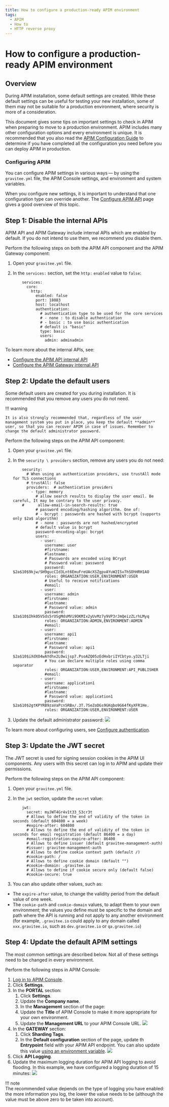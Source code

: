 ```yaml
---
title: How to configure a production-ready APIM environment
tags:
  - APIM
  - How to
  - HTTP reverse proxy
---
```


# How to configure a production-ready APIM environment

## Overview

During APIM installation, some default settings are created. While these default settings can be useful for testing your new installation, some of them may not be suitable for a production environment, where security is more of a consideration.

This document gives some tips on important settings to check in APIM when preparing to move to a production environment. APIM includes many other configuration options and every environment is unique. It is recommended that you also read the [APIM Configuration Guide](../../../installation-guide/configuration/configuration-guide.md) to determine if you have completed all the configuration you need before you can deploy APIM in production.

### Configuring APIM

You can configure APIM settings in various ways — by using the `gravitee.yml` file, the APIM Console settings, and environment and system variables.

When you configure new settings, it is important to understand that one configuration type can override another. The [Configure APIM API](../../../installation-guide/configuration/rest-apis/installation-guide-rest-apis-configuration.md) page gives a good overview of this topic.

## Step 1: Disable the internal APIs

APIM API and APIM Gateway include internal APIs which are enabled by default. If you do not intend to use them, we recommend you disable them.

Perform the following steps on both the APIM API component and the APIM Gateway component:

1. Open your `gravitee.yml` file.
2.  In the `services:` section, set the `http:` `enabled` value to `false`:

    ```
        services:
          core:
            http:
              enabled: false
              port: 18083
              host: localhost
              authentication:
                # authentication type to be used for the core services
                # - none : to disable authentication
                # - basic : to use basic authentication
                # default is "basic"
                type: basic
                users:
                  admin: adminadmin
    ```

To learn more about the internal APIs, see:

* [Configure the APIM API internal API](../../../installation-guide/configuration/rest-apis/installation-guide-rest-apis-technical-api.md)
* [Configure the APIM Gateway internal API](../../../installation-guide/configuration/gateway/installation-guide-gateway-technical-api.md)

## Step 2: Update the default users

Some default users are created for you during installation. It is recommended that you remove any users you do not need.

!!! warning

```
It is also strongly recommended that, regardless of the user management system you put in place, you keep the default **admin** user, so that you can recover APIM in case of issues. Remember to change the default administrator password.
```

Perform the following steps on the APIM API component:

1. Open your `gravitee.yml` file.
2.  In the `security \ providers` section, remove any users you do not need:

    ```
        security:
          # When using an authentication providers, use trustAll mode for TLS connections
          # trustAll: false
          providers:  # authentication providers
            - type: memory
              # allow search results to display the user email. Be careful, It may be contrary to the user privacy.
        #      allow-email-in-search-results: true
              # password encoding/hashing algorithm. One of:
              # - bcrypt : passwords are hashed with bcrypt (supports only $2a$ algorithm)
              # - none : passwords are not hashed/encrypted
              # default value is bcrypt
              password-encoding-algo: bcrypt
              users:
                - user:
                  username: user
                  #firstname:
                  #lastname:
                  # Passwords are encoded using BCrypt
                  # Password value: password
                  password: $2a$10$9kjw/SH9gucCId3Lnt6EmuFreUAcXSZgpvAYuW2ISv7hSOhHRH1AO
                  roles: ORGANIZATION:USER,ENVIRONMENT:USER
                  # Useful to receive notifications
                  #email:
                - user:
                  username: admin
                  #firstname:
                  #lastname:
                  # Password value: admin
                  password: $2a$10$Ihk05VSds5rUSgMdsMVi9OKMIx2yUvMz7y9VP3rJmQeizZLrhLMyq
                  roles: ORGANIZATION:ADMIN,ENVIRONMENT:ADMIN
                  #email:
                - user:
                  username: api1
                  #firstname:
                  #lastname:
                  # Password value: api1
                  password: $2a$10$iXdXO4wAYdhx2LOwijsp7.PsoAZQ05zEdHxbriIYCbtyo.y32LTji
                  # You can declare multiple roles using comma separator
                  roles: ORGANIZATION:USER,ENVIRONMENT:API_PUBLISHER
                  #email:
                - user:
                  username: application1
                  #firstname:
                  #lastname:
                  # Password value: application1
                  password: $2a$10$2gtKPYRB9zaVaPcn5RBx/.3T.7SeZoDGs9GKqbo9G64fKyXFR1He.
                  roles: ORGANIZATION:USER,ENVIRONMENT:USER
    ```
3. Update the default administrator password: ![](../../../../../images/apim/3.x/how-tos/configure-apim/admin-pwd.png)

To learn more about configuring users, see [Configure authentication](../../../installation-guide/configuration/authentication/installation-guide-authentication.md).

## Step 3: Update the JWT secret

The JWT secret is used for signing session cookies in the APIM UI components. Any users with this secret can log in to APIM and update their permissions.

Perform the following steps on the APIM API component:

1. Open your `gravitee.yml` file.
2.  In the `jwt` section, update the `secret` value:

    ```
        jwt:
          secret: myJWT4Gr4v1t33_S3cr3t
          # Allows to define the end of validity of the token in seconds (default 604800 = a week)
          #expire-after: 604800
          # Allows to define the end of validity of the token in seconds for email registration (default 86400 = a day)
          #email-registration-expire-after: 86400
          # Allows to define issuer (default gravitee-management-auth)
          #issuer: gravitee-management-auth
          # Allows to define cookie context path (default /)
          #cookie-path: /
          # Allows to define cookie domain (default "")
          #cookie-domain: .gravitee.io
          # Allows to define if cookie secure only (default false)
          #cookie-secure: true
    ```
3. You can also update other values, such as:

* The `expire-after` value, to change the validity period from the default value of one week.
* The `cookie-path` and `cookie-domain` values, to adapt them to your own environment; the values you define must be specific to the domain and path where the API is running and not apply to any another environment (for example, `.gravitee.io` could apply to any domain called `xxx.gravitee.io`, such as `dev.gravitee.io` or `qa.gravitee.io`)

## Step 4: Update the default APIM settings

The most common settings are described below. Not all of these settings need to be changed in every environment.

Perform the following steps in APIM Console:

1. [Log in to APIM Console](../../../getting-started/quickstart-tutorial/quickstart-console-login.md).
2. Click **Settings**.
3. In the **PORTAL** section:
   1. Click **Settings**.
   2. Update the **Company name**.
   3. In the **Management** section of the page:
   4. Update the **Title** of APIM Console to make it more appropriate for your own environment.
   5. Update the **Management URL** to your APIM Console URL. ![](../../../../../images/apim/3.x/how-tos/configure-apim/portal-management-settings.png)
4. In the **GATEWAY** section:
   1. Click **Sharding Tags**.
   2. In the **Default configuration** section of the page, update th **Entrypoint** field with your APIM API endpoint. You can also update this value [using an environment variable](../../../installation-guide/configuration/rest-apis/installation-guide-rest-apis-configuration.md#environment-variables). ![](../../../../../images/apim/3.x/how-tos/configure-apim/gateway-shardingtags-settings.png)
5. Click **API Logging**.
6. Update the maximum logging duration for APIM API logging to avoid flooding. In this example, we have configured a logging duration of 15 minutes: ![](../../../../../images/apim/3.x/how-tos/configure-apim/gateway-api-logging-settings.png)

!!! note\
The recommended value depends on the type of logging you have enabled: the more information you log, the lower the value needs to be (although the value must be above zero to be taken into account).
